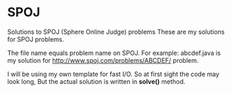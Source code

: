 # SPOJ
Solutions to SPOJ (Sphere Online Judge) problems
These are my solutions for SPOJ problems.

The file name equals problem name on SPOJ. For example: abcdef.java is my solution for http://www.spoj.com/problems/ABCDEF/ problem.

I will be using my own template for fast I/O. So at first sight the code may look long, But the actual solution is written in **solve()** method.

